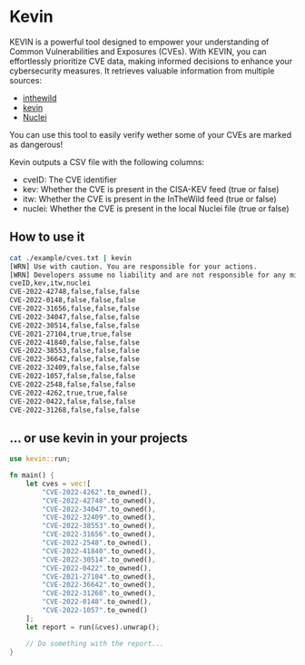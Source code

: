 # Kevin
KEVIN is a powerful tool designed to empower your understanding of Common Vulnerabilities and Exposures (CVEs). With KEVIN, you can effortlessly prioritize CVE data, making informed decisions to enhance your cybersecurity measures. It retrieves valuable information from multiple sources:

- [inthewild](https://inthewild.io/api/exploited)
- [kevin](https://www.cisa.gov/sites/default/files/feeds/known_exploited_vulnerabilities.json)
- [Nuclei](https://github.com/projectdiscovery/nuclei-templates)

You can use this tool to easily verify wether some of your CVEs are marked as dangerous!

Kevin outputs a CSV file with the following columns:

- cveID: The CVE identifier
- kev: Whether the CVE is present in the CISA-KEV feed (true or false)
- itw: Whether the CVE is present in the InTheWild feed (true or false)
- nuclei: Whether the CVE is present in the local Nuclei file (true or false)

## How to use it

```bash
cat ./example/cves.txt | kevin
[WRN] Use with caution. You are responsible for your actions.
[WRN] Developers assume no liability and are not responsible for any misuse or damage.
cveID,kev,itw,nuclei
CVE-2022-42748,false,false,false
CVE-2022-0148,false,false,false
CVE-2022-31656,false,false,false
CVE-2022-34047,false,false,false
CVE-2022-30514,false,false,false
CVE-2021-27104,true,true,false
CVE-2022-41840,false,false,false
CVE-2022-38553,false,false,false
CVE-2022-36642,false,false,false
CVE-2022-32409,false,false,false
CVE-2022-1057,false,false,false
CVE-2022-2548,false,false,false
CVE-2022-4262,true,true,false
CVE-2022-0422,false,false,false
CVE-2022-31268,false,false,false
```

## ... or use kevin in your projects

```rust
use kevin::run;

fn main() {
    let cves = vec![
		"CVE-2022-4262".to_owned(),
		"CVE-2022-42748".to_owned(),
		"CVE-2022-34047".to_owned(),
		"CVE-2022-32409".to_owned(),
		"CVE-2022-38553".to_owned(),
		"CVE-2022-31656".to_owned(),
		"CVE-2022-2548".to_owned(),
		"CVE-2022-41840".to_owned(),
		"CVE-2022-30514".to_owned(),
		"CVE-2022-0422".to_owned(),
		"CVE-2021-27104".to_owned(),
		"CVE-2022-36642".to_owned(),
		"CVE-2022-31268".to_owned(),
		"CVE-2022-0148".to_owned(),
		"CVE-2022-1057".to_owned()
    ];
    let report = run(&cves).unwrap();

    // Do something with the report...
}
````
